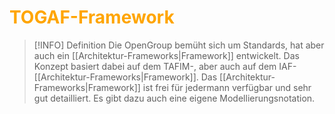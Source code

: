 # <font color = "orange">TOGAF-Framework</font>
>[!INFO] Definition
>Die OpenGroup bemüht sich um Standards, hat aber auch ein [[Architektur-Frameworks|Framework]] entwickelt. Das Konzept basiert dabei auf dem TAFIM-, aber auch auf dem IAF-[[Architektur-Frameworks|Framework]]. Das [[Architektur-Frameworks|Framework]] ist frei für jedermann verfügbar und sehr gut detailliert. Es gibt dazu auch eine eigene Modellierungsnotation.